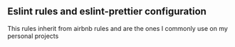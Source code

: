 ## Eslint rules and eslint-prettier configuration

This rules inherit from airbnb rules and are the ones I commonly use on my personal projects
